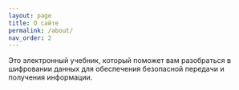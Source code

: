 ```yaml
---
layout: page
title: О сайте
permalink: /about/
nav_order: 2
---
```


Это электронный учебник, который поможет вам разобраться в шифровании данных для обеспечения безопасной передачи и получения информации.

